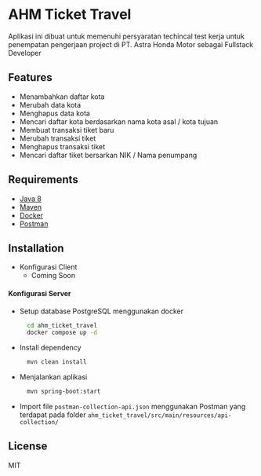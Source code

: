# AHM Ticket Travel

Aplikasi ini dibuat untuk memenuhi persyaratan techincal test kerja untuk penempatan pengerjaan project di PT. Astra Honda Motor sebagai Fullstack Developer

## Features

- Menambahkan daftar kota
- Merubah data kota
- Menghapus data kota
- Mencari daftar kota berdasarkan nama kota asal / kota tujuan
- Membuat transaksi tiket baru
- Merubah transaksi tiket
- Menghapus transaksi tiket
- Mencari daftar tiket bersarkan NIK / Nama penumpang

## Requirements

- [Java 8](https://www.oracle.com/java/technologies/downloads/#java8)
- [Maven](https://maven.apache.org/download.cgi)
- [Docker](https://www.docker.com/get-started/)
- [Postman](https://www.postman.com/downloads/)

## Installation

- Konfigurasi Client
    - Coming Soon
    
#### Konfigurasi Server
- Setup database PostgreSQL menggunakan docker
    ```sh
      cd ahm_ticket_travel
      docker compose up -d
    ```

- Install dependency
    ```sh
      mvn clean install
    ```

- Menjalankan aplikasi
    ```sh
      mvn spring-boot:start
    ```

- Import file ```postman-collection-api.json``` menggunakan Postman yang terdapat pada folder ```ahm_ticket_travel/src/main/resources/api-collection/```

## License

MIT

